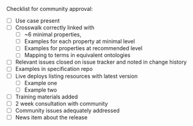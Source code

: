 Checklist for community approval:
- [ ] Use case present
- [ ] Crosswalk correctly linked with
  - [ ]  ~6 minimal properties, 
  - [ ] Examples for each property at minimal level
  - [ ] Examples for properties at recommended level
  - [ ] Mapping to terms in equivalent ontologies
 - [ ] Relevant issues closed on issue tracker and noted in change history
 - [ ] Examples in specification repo
 - [ ] Live deploys listing resources with latest version
   - [ ] Example one
   - [ ] Example two
- [ ] Training materials added
- [ ] 2 week consultation with community
- [ ] Community issues adequately addressed
- [ ] News item about the release
